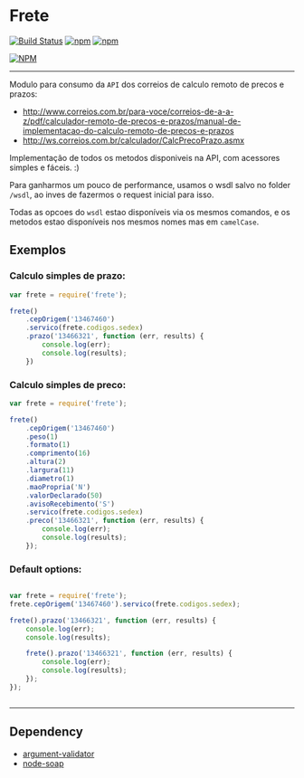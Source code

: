 Frete 
===============

[![Build Status](https://travis-ci.org/Deividy/frete.png?branch=master)](https://travis-ci.org/Deividy/frete)
[![npm](https://img.shields.io/npm/v/npm.svg)](https://github.com/Deividy/frete)
[![npm](https://img.shields.io/npm/l/express.svg)](https://github.com/Deividy/frete)

[![NPM](https://nodei.co/npm/frete.png?mini=true)](https://nodei.co/npm/frete)

---

Modulo para consumo da `API` dos correios de calculo remoto de precos e prazos:
- http://www.correios.com.br/para-voce/correios-de-a-a-z/pdf/calculador-remoto-de-precos-e-prazos/manual-de-implementacao-do-calculo-remoto-de-precos-e-prazos
- http://ws.correios.com.br/calculador/CalcPrecoPrazo.asmx


Implementação  de todos os metodos disponiveis na API, com acessores simples e fáceis. :)

Para ganharmos um pouco de performance, usamos o wsdl salvo no folder `/wsdl`, ao inves de fazermos o request inicial para isso.


Todas as opcoes do `wsdl` estao disponíveis via os mesmos comandos, e os metodos estao disponíveis nos mesmos nomes mas em `camelCase`.

## Exemplos

### Calculo simples de prazo:

```javascript
var frete = require('frete');

frete()
    .cepOrigem('13467460')
    .servico(frete.codigos.sedex)
    .prazo('13466321', function (err, results) {
        console.log(err);
        console.log(results);
    })

```

### Calculo simples de preco:
```javascript
var frete = require('frete');

frete()
    .cepOrigem('13467460')
    .peso(1)
    .formato(1)
    .comprimento(16)
    .altura(2)
    .largura(11)
    .diametro(1)
    .maoPropria('N')
    .valorDeclarado(50)
    .avisoRecebimento('S')
    .servico(frete.codigos.sedex)
    .preco('13466321', function (err, results) {
        console.log(err);
        console.log(results);
    });

```

### Default options:
```javascript

var frete = require('frete');
frete.cepOrigem('13467460').servico(frete.codigos.sedex);

frete().prazo('13466321', function (err, results) {
    console.log(err);
    console.log(results);

    frete().prazo('13466321', function (err, results) {
        console.log(err);
        console.log(results);
    });
});



```


---

## Dependency
- [argument-validator](https://github.com/Deividy/argument-validator)
- [node-soap](https://github.com/vpulim/node-soap)
